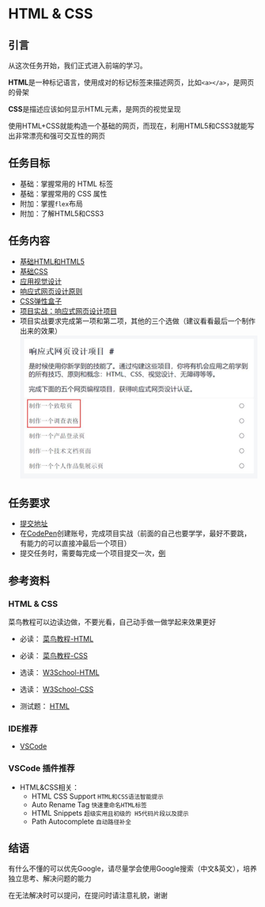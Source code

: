 # HTML & CSS

## 引言

从这次任务开始，我们正式进入前端的学习。

**HTML**是一种标记语言，使用成对的标记标签来描述网页，比如`<a></a>`，是网页的骨架

**CSS**是描述应该如何显示HTML元素，是网页的视觉呈现

使用HTML+CSS就能构造一个基础的网页，而现在，利用HTML5和CSS3就能写出非常漂亮和强可交互性的网页

## 任务目标

- 基础：掌握常用的 HTML 标签
- 基础：掌握常用的 CSS 属性
- 附加：掌握`flex`布局
- 附加：了解HTML5和CSS3

## 任务内容

- [基础HTML和HTML5](https://chinese.freecodecamp.org/learn/responsive-web-design/#basic-html-and-html5)
- [基础CSS](https://chinese.freecodecamp.org/learn/responsive-web-design/#basic-css)
- [应用视觉设计](https://chinese.freecodecamp.org/learn/responsive-web-design/#applied-visual-design)
- [响应式网页设计原则](https://chinese.freecodecamp.org/learn/responsive-web-design/#responsive-web-design-principles)
- [CSS弹性盒子](https://chinese.freecodecamp.org/learn/responsive-web-design/#css-flexbox)
- [项目实战：响应式网页设计项目](https://chinese.freecodecamp.org/learn/responsive-web-design/#responsive-web-design-projects)
- 项目实战要求完成第一项和第二项，其他的三个选做（建议看看最后一个制作出来的效果）
  ![项目要求](./image/项目要求.jpg)

## 任务要求

- [提交地址](https://github.com/TECHF5VE/TechMap-Works/tree/master/2020-Autumn/Frontend/task_02)
- 在[CodePen](https://codepen.io/)创建账号，完成项目实战（前面的自己也要学学，最好不要跳，有能力的可以直接冲最后一个项目）
- 提交任务时，需要每完成一个项目提交一次，[例](https://github.com/TECHF5VE/TechMap-Works/tree/master/2020-Autumn/Frontend/task_02/hamono)

## 参考资料

### HTML & CSS

菜鸟教程可以边读边做，不要光看，自己动手做一做学起来效果更好

- 必读： [菜鸟教程-HTML](https://www.runoob.com/html/html-tutorial.html)

- 必读： [菜鸟教程-CSS](https://www.runoob.com/css/css-tutorial.html)

- 选读： [W3School-HTML](https://www.w3school.com.cn/html/index.asp)

- 选读： [W3School-CSS](https://www.w3school.com.cn/css/index.asp)

- 测试题： [HTML](https://www.w3school.com.cn/html/html_quiz.asp)

### IDE推荐

- [VSCode](https://code.visualstudio.com/)

### VSCode 插件推荐

- HTML&CSS相关：
  - HTML CSS Support `HTML和CSS语法智能提示`
  - Auto Rename Tag `快速重命名HTML标签`
  - HTML Snippets `超级实用且初级的 H5代码片段以及提示`
  - Path Autocomplete `自动路径补全`

## 结语

有什么不懂的可以优先Google，请尽量学会使用Google搜索（中文&英文），培养独立思考、解决问题的能力

在无法解决时可以提问，在提问时请注意礼貌，谢谢
